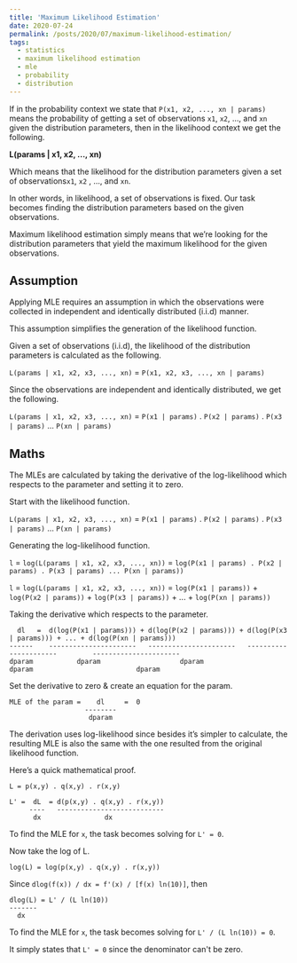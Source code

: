 ```yaml
---
title: 'Maximum Likelihood Estimation'
date: 2020-07-24
permalink: /posts/2020/07/maximum-likelihood-estimation/
tags:
  - statistics
  - maximum likelihood estimation
  - mle
  - probability
  - distribution
---
```


If in the probability context we state that `P(x1, x2, ..., xn | params)` means the probability of getting a set of observations `x1`, `x2`, ..., and `xn` given the distribution parameters, then in the likelihood context we get the following.

<b>L(params | x1, x2, ..., xn)</b>

Which means that the likelihood for the distribution parameters given a set of observations`x1`, `x2` , ..., and `xn`.

In other words, in likelihood, a set of observations is fixed. Our task becomes finding the distribution parameters based on the given observations.

Maximum likelihood estimation simply means that we’re looking for the distribution parameters that yield the maximum likelihood for the given observations.

## Assumption

Applying MLE requires an assumption in which the observations were collected in independent and identically distributed (i.i.d) manner.

This assumption simplifies the generation of the likelihood function.

Given a set of observations (i.i.d), the likelihood of the distribution parameters is calculated as the following.

`L(params | x1, x2, x3, ..., xn)` = `P(x1, x2, x3, ..., xn | params)`

Since the observations are independent and identically distributed, we get the following.

`L(params | x1, x2, x3, ..., xn)` = `P(x1 | params)` . `P(x2 | params)` . `P(x3 | params)` ... `P(xn | params)`

## Maths

The MLEs are calculated by taking the derivative of the log-likelihood which respects to the parameter and setting it to zero.

Start with the likelihood function.

`L(params | x1, x2, x3, ..., xn)` = `P(x1 | params)` . `P(x2 | params)` . `P(x3 | params)` ... `P(xn | params)`

Generating the log-likelihood function.

`l` = `log(L(params | x1, x2, x3, ..., xn))` = `log(P(x1 | params) . P(x2 | params) . P(x3 | params) ... P(xn | params))`

`l` = `log(L(params | x1, x2, x3, ..., xn))` = `log(P(x1 | params))` + `log(P(x2 | params))` + `log(P(x3 | params))` + ... + `log(P(xn | params))`

Taking the derivative which respects to the parameter.

```
  dl   =  d(log(P(x1 | params))) + d(log(P(x2 | params))) + d(log(P(x3 | params))) + ... + d(log(P(xn | params)))
------    ----------------------   ----------------------   ----------------------         ----------------------
dparam           dparam                    dparam                   dparam                          dparam
```

Set the derivative to zero & create an equation for the param.

```
MLE of the param =    dl     =  0
                   --------
                    dparam
```

The derivation uses log-likelihood since besides it’s simpler to calculate, the resulting MLE is also the same with the one resulted from the original likelihood function.

Here’s a quick mathematical proof.

```
L = p(x,y) . q(x,y) . r(x,y)

L' =  dL  = d(p(x,y) . q(x,y) . r(x,y))
     ----   ---------------------------
      dx                dx
```

To find the MLE for `x`, the task becomes solving for `L' = 0`.

Now take the log of L.

```
log(L) = log(p(x,y) . q(x,y) . r(x,y))
```

Since `dlog(f(x)) / dx = f'(x) / [f(x) ln(10)]`, then

```
dlog(L) = L' / (L ln(10))
-------
  dx
```

To find the MLE for `x`, the task becomes solving for `L' / (L ln(10)) = 0`.

It simply states that `L' = 0` since the denominator can't be zero.
